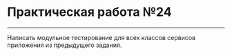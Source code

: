 # Практическая работа №24
___
Написать модульное тестирование для всех классов сервисов приложения из предыдущего задания.
